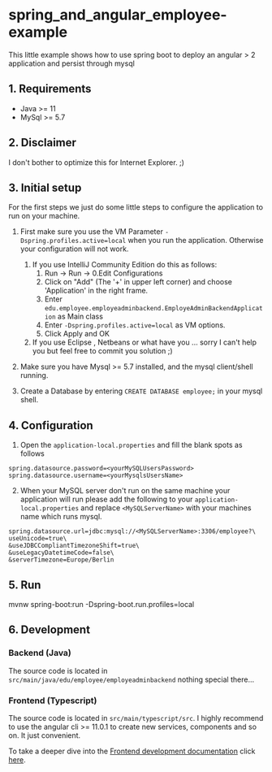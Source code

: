 # spring_and_angular_employee-example
This little example shows how to use spring boot to deploy an angular > 2 application and persist through mysql

## 1. Requirements
* Java >= 11
* MySql >= 5.7

## 2. Disclaimer
I don't bother to optimize this for Internet Explorer. ;)

## 3. Initial setup
For the first steps we just do some little steps to configure the application to run on your machine.

1. First make sure you use the VM Parameter ``-Dspring.profiles.active=local`` when you run the application. Otherwise
 your configuration will not work.

   1. If you use IntelliJ Community Edition do this as follows:  
      1. Run -> Run -> 0.Edit Configurations
      2. Click on "Add" (The '+' in upper left corner) and choose 'Application' in the right frame.
      3. Enter ``edu.employee.employeadminbackend.EmployeAdminBackendApplication`` as Main class
      4. Enter ``-Dspring.profiles.active=local`` as VM options.
      5. Click Apply and OK 
   2. If you use Eclipse , Netbeans or what have you ... sorry I can't help you but feel free to commit you solution
    ;) 
    
2. Make sure you have Mysql >= 5.7 installed, and the mysql client/shell running.
3. Create a Database by entering ``CREATE DATABASE employee;`` in your mysql shell.

## 4. Configuration
1. Open the ``application-local.properties`` and fill the blank spots as follows
```properties
spring.datasource.password=<yourMySQLUsersPassword>
spring.datasource.username=<yourMysqlsUsersName>
```
2. When your MySQL server don't run on the same machine your application will run please add the following to
 your ``application-local.properties`` and replace ``<MySQLServerName>`` with your machines name which runs mysql.
 ```properties
spring.datasource.url=jdbc:mysql://<MySQLServerName>:3306/employee?\
useUnicode=true\
&useJDBCCompliantTimezoneShift=true\
&useLegacyDatetimeCode=false\
&serverTimezone=Europe/Berlin
```

## 5. Run
mvnw spring-boot:run -Dspring-boot.run.profiles=local

## 6. Development
### Backend (Java)
The source code is located in ``src/main/java/edu/employee/employeadminbackend`` nothing special there...

### Frontend (Typescript)
The source code is located in ``src/main/typescript/src``.
I highly recommend to use the angular cli >= 11.0.1 to create new services, components and so on. It just convenient.

To take a deeper dive into the [Frontend development documentation](src/main/typescript/README.md) click 
[here](src/main/typescript/README.md).